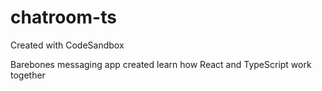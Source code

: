 # chatroom-ts
Created with CodeSandbox

Barebones messaging app created learn how React and TypeScript work together
